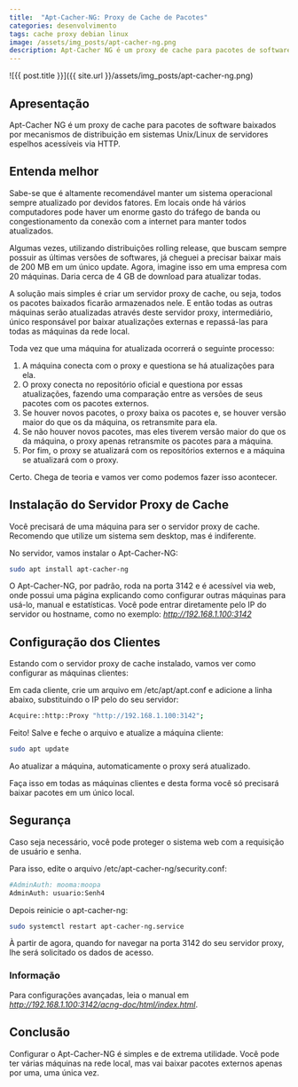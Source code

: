 ```yaml
---
title:  "Apt-Cacher-NG: Proxy de Cache de Pacotes"
categories: desenvolvimento
tags: cache proxy debian linux
image: /assets/img_posts/apt-cacher-ng.png
description: Apt-Cacher NG é um proxy de cache para pacotes de software baixados por mecanismos de distribuição em sistemas Unix/Linux de servidores espelhos acessíveis via HTTP.
---
```


![{{ post.title }}]({{ site.url }}/assets/img_posts/apt-cacher-ng.png)

## Apresentação

Apt-Cacher NG é um proxy de cache para pacotes de software baixados por mecanismos de distribuição em sistemas Unix/Linux de servidores espelhos acessíveis via HTTP.

## Entenda melhor

Sabe-se que é altamente recomendável manter um sistema operacional sempre atualizado por devidos fatores. Em locais onde há vários computadores pode haver um enorme gasto do tráfego de banda ou congestionamento da conexão com a internet para manter todos atualizados.

Algumas vezes, utilizando distribuições rolling release, que buscam sempre possuir as últimas versões de softwares, já cheguei a precisar baixar mais de 200 MB em um único update. Agora, imagine isso em uma empresa com 20 máquinas. Daria cerca de 4 GB de download para atualizar todas.

A solução mais simples é criar um servidor proxy de cache, ou seja, todos os pacotes baixados ficarão armazenados nele. E então todas as outras máquinas serão atualizadas através deste servidor proxy, intermediário, único responsável por baixar atualizações externas e repassá-las para todas as máquinas da rede local.

Toda vez que uma máquina for atualizada ocorrerá o seguinte processo:

1. A máquina conecta com o proxy e questiona se há atualizações para ela.
2. O proxy conecta no repositório oficial e questiona por essas atualizações, fazendo uma comparação entre as versões de seus pacotes com os pacotes externos.
3. Se houver novos pacotes, o proxy baixa os pacotes e, se houver versão maior do que os da máquina, os retransmite para ela.
4. Se não houver novos pacotes, mas eles tiverem versão maior do que os da máquina, o proxy apenas retransmite os pacotes para a máquina.
5. Por fim, o proxy se atualizará com os repositórios externos e a máquina se atualizará com o proxy.

Certo. Chega de teoria e vamos ver como podemos fazer isso acontecer.

## Instalação do Servidor Proxy de Cache

Você precisará de uma máquina para ser o servidor proxy de cache. Recomendo que utilize um sistema sem desktop, mas é indiferente.

No servidor, vamos instalar o Apt-Cacher-NG:

```sh
sudo apt install apt-cacher-ng
```

O Apt-Cacher-NG, por padrão, roda na porta 3142 e é acessível via web, onde possui uma página explicando como configurar outras máquinas para usá-lo, manual e estatísticas. Você pode entrar diretamente pelo IP do servidor ou hostname, como no exemplo: _http://192.168.1.100:3142_

## Configuração dos Clientes

Estando com o servidor proxy de cache instalado, vamos ver como configurar as máquinas clientes:

Em cada cliente, crie um arquivo em /etc/apt/apt.conf e adicione a linha abaixo, substituindo o IP pelo do seu servidor:

```sh
Acquire::http::Proxy "http://192.168.1.100:3142";
```

Feito! Salve e feche o arquivo e atualize a máquina cliente:

```sh
sudo apt update
```

Ao atualizar a máquina, automaticamente o proxy será atualizado.

Faça isso em todas as máquinas clientes e desta forma você só precisará baixar pacotes em um único local.

## Segurança

Caso seja necessário, você pode proteger o sistema web com a requisição de usuário e senha.

Para isso, edite o arquivo /etc/apt-cacher-ng/security.conf:

```sh
#AdminAuth: mooma:moopa
AdminAuth: usuario:Senh4
```
Depois reinicie o apt-cacher-ng:

```sh
sudo systemctl restart apt-cacher-ng.service
```

À partir de agora, quando for navegar na porta 3142 do seu servidor proxy, lhe será solicitado os dados de acesso.

### Informação

Para configurações avançadas, leia o manual em _http://192.168.1.100:3142/acng-doc/html/index.html_.

## Conclusão

Configurar o Apt-Cacher-NG é simples e de extrema utilidade. Você pode ter várias máquinas na rede local, mas vai baixar pacotes externos apenas por uma, uma única vez.

